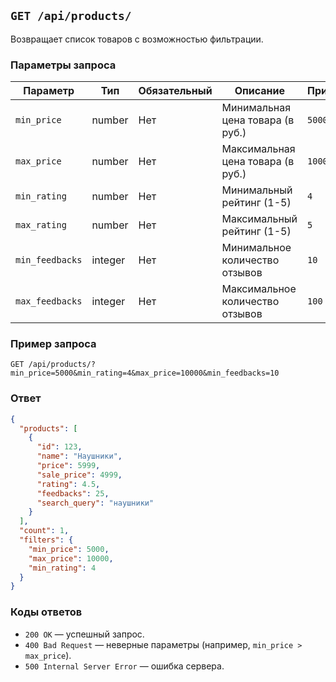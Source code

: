 ## `GET /api/products/`
Возвращает список товаров с возможностью фильтрации.

### Параметры запроса

| Параметр        | Тип     | Обязательный | Описание                          | Пример  |
| --------------- | ------- | ------------ | --------------------------------- | ------- |
| `min_price`     | number  | Нет          | Минимальная цена товара (в руб.)  | `5000`  |
| `max_price`     | number  | Нет          | Максимальная цена товара (в руб.) | `10000` |
| `min_rating`    | number  | Нет          | Минимальный рейтинг (1-5)         | `4`     |
| `max_rating`    | number  | Нет          | Максимальный рейтинг (1-5)        | `5`     |
| `min_feedbacks` | integer | Нет          | Минимальное количество отзывов    | `10`    |
| `max_feedbacks` | integer | Нет          | Максимальное количество отзывов   | `100`   |

### Пример запроса
```http
GET /api/products/?min_price=5000&min_rating=4&max_price=10000&min_feedbacks=10
```

### Ответ
```json
{
  "products": [
    {
      "id": 123,
      "name": "Наушники",
      "price": 5999,
      "sale_price": 4999,
      "rating": 4.5,
      "feedbacks": 25,
      "search_query": "наушники"
    }
  ],
  "count": 1,
  "filters": {
    "min_price": 5000,
    "max_price": 10000,
    "min_rating": 4
  }
}
```

### Коды ответов
- `200 OK` — успешный запрос.
- `400 Bad Request` — неверные параметры (например, `min_price > max_price`).
- `500 Internal Server Error` — ошибка сервера.
